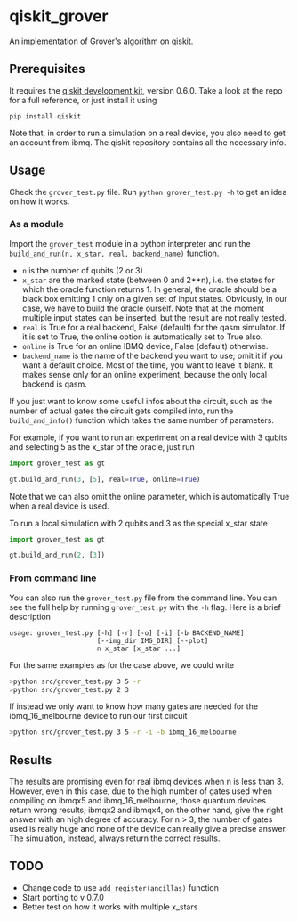 # qiskit_grover
An implementation of Grover's algorithm on qiskit.

## Prerequisites ##
It requires the [qiskit development kit](https://github.com/Qiskit/qiskit-terra), version 0.6.0. Take a look at the repo for a full reference, or just install it using

```
pip install qiskit
```

Note that, in order to run a simulation on a real device, you also need to get an account from ibmq. The qiskit repository contains all the necessary info.

## Usage ##
Check the `grover_test.py` file. Run `python grover_test.py -h` to get an idea on how it works.

### As a module ###
Import the `grover_test` module in a python interpreter and run the `build_and_run(n, x_star, real, backend_name)` function. 
  * `n` is the number of qubits (2 or 3)
  * `x_star` are the marked state (between 0 and 2**n), i.e. the states for which the oracle function returns 1. In general, the oracle should be a black box emitting 1 only on a given set of input states. Obviously, in our case, we have to build the oracle ourself. Note that at the moment multiple input states can be inserted, but the result are not really tested.
  * `real` is True for a real backend, False (default) for the qasm simulator. If it is set to True, the online option is automatically set to True also.
  * `online` is True for an online IBMQ device, False (default) otherwise.
  * `backend_name` is the name of the backend you want to use; omit it if you want a default choice. Most of the time, you want to leave it blank. It makes sense only for an online experiment, because the only local backend is qasm.

If you just want to know some useful infos about the circuit, such as the number of actual gates the circuit gets compiled into, run the `build_and_info()` function which takes the same number of parameters.
  
For example, if you want to run an experiment on a real device with 3 qubits and selecting 5 as the x_star of the oracle, just run

``` python
import grover_test as gt

gt.build_and_run(3, [5], real=True, online=True)
```
Note that we can also omit the online parameter, which is automatically True when a real device is used.
  
To run a local simulation with 2 qubits and 3 as the special x_star state 

``` python
import grover_test as gt

gt.build_and_run(2, [3])
```

### From command line ###
You can also run the `grover_test.py` file from the command line. You can see the full help by running `grover_test.py` with the `-h` flag.
Here is a brief description
```
usage: grover_test.py [-h] [-r] [-o] [-i] [-b BACKEND_NAME]
                      [--img_dir IMG_DIR] [--plot]
                      n x_star [x_star ...]
```

For the same examples as for the case above, we could write
``` bash
>python src/grover_test.py 3 5 -r
>python src/grover_test.py 2 3
```

If instead we only want to know how many gates are needed for the ibmq_16_melbourne device to run our first circuit

``` bash
>python src/grover_test.py 3 5 -r -i -b ibmq_16_melbourne
```

## Results ##
The results are promising even for real ibmq devices when n is less than 3. However, even in this case, due to the high number of gates used when compiling on ibmqx5 and ibmq_16_melbourne, those quantum devices return wrong results; ibmqx2 and ibmqx4, on the other hand, give the right answer with an high degree of accuracy.
For n > 3, the number of gates used is really huge and none of the device can really give a precise answer. The simulation, instead, always return the correct results.

## TODO ##
  * Change code to use `add_register(ancillas)` function
  * Start porting to v 0.7.0
  * Better test on how it works with multiple x_stars
